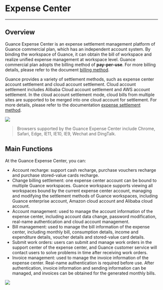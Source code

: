 # Expense Center
---

## Overview

Guance Expense Center is an expense settlement management platform of Guance commercial plan, which has an independent account system. By binding the workspace of Guance, it can obtain the bill of workspace and realize unified expense management at workspace level. Guance commercial plan adopts the billing method of **pay-per-use**. For more billing details, please refer to the document [billing method](../billing-method/index.md).

Guance provides a variety of settlement methods, such as expense center account settlement and cloud account settlement. Cloud account settlement includes Alibaba Cloud account settlement and AWS account settlement. In the cloud account settlement mode, cloud bills from multiple sites are supported to be merged into one cloud account for settlement. For more details, please refer to the documentation [expense settlement method](../billing-account/index.md).

![](../img/billing-index-1.png)

> Browsers supported by the Guance Expense Center include Chrome, Safari, Edge, IE11, IE10, IE9, Wechat and DingTalk.

## Main Functions

At the Guance Expense Center, you can:

- Account recharge: support cash recharge, purchase vouchers recharge and purchase stored-value cards recharge.
- Change billing settlement: one expense center account can be bound to multiple Guance workspaces. Guance workspace supports viewing all workspaces bound by the current expense center account, managing and modifying the settlement methods of Guance workspaces, including Guance enterprise account, Amazon cloud account and Alibaba cloud account.
- Account management: used to manage the account information of the expense center, including account data change, password modification, real-name authentication and cloud account management.
- Bill management: used to manage the bill information of the expense center, including monthly bill, consumption details, income and expenditure details, voucher details and stored-value card details.
- Submit work orders: users can submit and manage work orders in the support center of the expense center, and Guance customer service will contact users to solve problems in time after receiving work orders.
- Invoice management: used to manage the invoice information of the expense center. Real-name authentication is required before use. After authentication, invoice information and sending information can be managed, and invoices can be obtained for the generated monthly bills.

![](../img/3.billing_cost_1.png)




